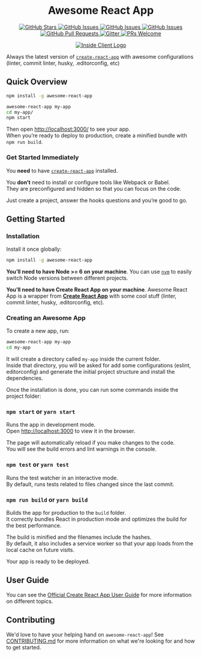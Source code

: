 <h1 align="center">Awesome React App</h1>


<p align="center">
  <a href="https://github.com/ifactory-solutions/awesome-react-app/stargazers">
    <img alt="GitHub Stars" src="https://img.shields.io/github/stars/ifactory-solutions/awesome-react-app.svg?style=social&label=Star">
  </a>
  <a href="https://www.npmjs.com/package/awesome-react-app">
    <img alt="GitHub Issues" src="https://img.shields.io/npm/v/awesome-react-app.svg?style=flat-square">
  </a>
  <a href="https://www.npmjs.com/package/awesome-react-app">
    <img alt="GitHub Issues" src="https://img.shields.io/npm/dm/awesome-react-app.svg?style=flat-square">
  </a>
  <a href="https://github.com/ifactory-solutions/awesome-react-app/issues">
    <img alt="GitHub Issues" src="https://img.shields.io/github/issues/ifactory-solutions/awesome-react-app.svg?style=flat-square">
  </a>
  <a href="https://github.com/ifactory-solutions/awesome-react-app/pulls">
    <img alt="GitHub Pull Requests" src="https://img.shields.io/github/issues-pr-raw/ifactory-solutions/awesome-react-app.svg?style=flat-square">
  </a>
  <a href="https://gitter.im/ifactory-open-source/awesome-react-app">
    <img alt="Gitter" src="https://img.shields.io/gitter/room/nwjs/awesome-react-app.svg?style=flat-square">
  </a>
  <a href="http://makeapullrequest.com">
    <img alt="PRs Welcome" src="https://img.shields.io/badge/PRs-welcome-brightgreen.svg?style=flat-square">
  </a>
</p>


<p align="center" margin-bottom="0">
  <a href="" target="\_blank">
    <img alt="Inside Client Logo" width="auto" height="auto" src="img/awesome-logo.png">
  </a>
</p>


Always the latest version of [`create-react-app`](https://github.com/facebookincubator/create-react-app)  with awesome configurations (linter, commit linter, husky, .editorconfig, etc)



## Quick Overview

```sh
npm install -g awesome-react-app

awesome-react-app my-app
cd my-app/
npm start
```

Then open [http://localhost:3000/](http://localhost:3000/) to see your app.<br>
When you’re ready to deploy to production, create a minified bundle with `npm run build`.


### Get Started Immediately

You **need** to have [`create-react-app`](https://github.com/facebookincubator/create-react-app) installed.

You **don’t** need to install or configure tools like Webpack or Babel.<br>
They are preconfigured and hidden so that you can focus on the code.

Just create a project, answer the hooks questions and you’re good to go.

## Getting Started

### Installation

Install it once globally:

```sh
npm install -g awesome-react-app
```

**You’ll need to have Node >= 6 on your machine**. You can use [`nvm`](https://github.com/creationix/nvm#installation) to easily switch Node versions between different projects.

**You’ll need to have Create React App on your machine**. Awesome React App is
a wrapper from [**Create React App**](https://github.com/facebookincubator/create-react-app) with some cool stuff (linter, commit linter, husky, .editorconfig, etc).

### Creating an Awesome App

To create a new app, run:

```sh
awesome-react-app my-app
cd my-app
```

It will create a directory called `my-app` inside the current folder.<br>
Inside that directory, you will be asked for add some configurations (eslint,
  editorconfig) and generate the initial project structure and install the dependencies.

Once the installation is done, you can run some commands inside the project folder:

### `npm start` or `yarn start`

Runs the app in development mode.<br>
Open [http://localhost:3000](http://localhost:3000) to view it in the browser.

The page will automatically reload if you make changes to the code.<br>
You will see the build errors and lint warnings in the console.


### `npm test` or `yarn test`

Runs the test watcher in an interactive mode.<br>
By default, runs tests related to files changed since the last commit.

### `npm run build` or `yarn build`

Builds the app for production to the `build` folder.<br>
It correctly bundles React in production mode and optimizes the build for the best performance.

The build is minified and the filenames include the hashes.<br>
By default, it also includes a service worker so that your app loads from the local cache on future visits.

Your app is ready to be deployed.

## User Guide

You can see the [Official Create React App User Guide](https://github.com/facebookincubator/create-react-app/blob/master/packages/react-scripts/template/README.md) for more information on different topics.

## Contributing

We'd love to have your helping hand on `awesome-react-app`! See [CONTRIBUTING.md](CONTRIBUTING.md) for more information on what we're looking for and how to get started.
